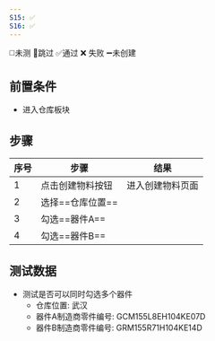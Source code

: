 ```yaml
---
S15: ✅
S16: ✅
---
```

◻️未测    🚫跳过     ✅通过    ❌ 失败    ➖未创建

## 前置条件

- 进入仓库板块

## 步骤

| 序号  | 步骤         | 结果       |
| --- | ---------- | -------- |
| 1   | 点击创建物料按钮   | 进入创建物料页面 |
| 2   | 选择==仓库位置== |          |
| 3   | 勾选==器件A==  |          |
| 4   | 勾选==器件B==  |          |

## 测试数据

- 测试是否可以同时勾选多个器件
	- 仓库位置: 武汉
	- 器件A制造商零件编号: GCM155L8EH104KE07D
	- 器件B制造商零件编号: GRM155R71H104KE14D
